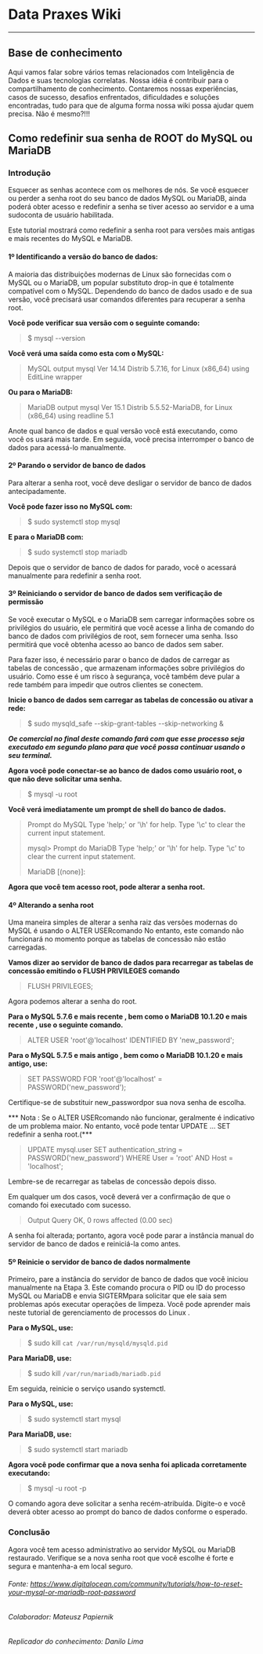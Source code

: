 # Data Praxes Wiki
------------------
## Base de conhecimento

  Aqui vamos falar sobre vários temas relacionados com Inteligência de Dados e suas tecnologias correlatas.
Nossa idéia é contribuir para o compartilhamento de conhecimento. 
Contaremos nossas experiências, casos de sucesso, desafios enfrentados, dificuldades e soluções encontradas, tudo para que de alguma forma nossa wiki possa ajudar quem precisa. Não é mesmo?!!!

## Como redefinir sua senha de ROOT do MySQL ou MariaDB

### Introdução

Esquecer as senhas acontece com os melhores de nós. Se você esquecer ou perder a senha root do seu banco de dados MySQL ou MariaDB, ainda poderá obter acesso e redefinir a senha se tiver acesso ao servidor e a uma sudoconta de usuário habilitada.

Este tutorial mostrará como redefinir a senha root para versões mais antigas e mais recentes do MySQL e MariaDB.
  
#### 1º Identificando a versão do banco de dados:
  
A maioria das distribuições modernas de Linux são fornecidas com o MySQL ou o MariaDB, um popular substituto drop-in que é totalmente compatível com o MySQL. Dependendo do banco de dados usado e de sua versão, você precisará usar comandos diferentes para recuperar a senha root.

**Você pode verificar sua versão com o seguinte comando:**
  
> $ mysql --version

**Você verá uma saída como esta com o MySQL:**

> MySQL output
> mysql  Ver 14.14 Distrib 5.7.16, for Linux (x86_64) using  EditLine wrapper

**Ou para o MariaDB:**

> MariaDB output
> mysql  Ver 15.1 Distrib 5.5.52-MariaDB, for Linux (x86_64) using readline 5.1

Anote qual banco de dados e qual versão você está executando, como você os usará mais tarde. Em seguida, você precisa interromper o banco de dados para acessá-lo manualmente.

#### 2º Parando o servidor de banco de dados

Para alterar a senha root, você deve desligar o servidor de banco de dados antecipadamente.

**Você pode fazer isso no MySQL com:**

> $ sudo systemctl stop mysql

**E para o MariaDB com:**

> $ sudo systemctl stop mariadb

Depois que o servidor de banco de dados for parado, você o acessará manualmente para redefinir a senha root.

#### 3º Reiniciando o servidor de banco de dados sem verificação de permissão

Se você executar o MySQL e o MariaDB sem carregar informações sobre os privilégios do usuário, ele permitirá que você acesse a linha de comando do banco de dados com privilégios de root, sem fornecer uma senha. Isso permitirá que você obtenha acesso ao banco de dados sem saber.

Para fazer isso, é necessário parar o banco de dados de carregar as tabelas de concessão , que armazenam informações sobre privilégios do usuário. Como esse é um risco à segurança, você também deve pular a rede também para impedir que outros clientes se conectem.

**Inicie o banco de dados sem carregar as tabelas de concessão ou ativar a rede:**

> $ sudo mysqld_safe --skip-grant-tables --skip-networking &

***Oe comercial no final deste comando fará com que esse processo seja executado em segundo plano para que você possa continuar usando o seu terminal.***

**Agora você pode conectar-se ao banco de dados como usuário root, o que não deve solicitar uma senha.**

> $ mysql -u root

**Você verá imediatamente um prompt de shell do banco de dados.**

> Prompt do MySQL
> Type 'help;' or '\h' for help. Type '\c' to clear the current input statement.
> 
> mysql>
> Prompt do MariaDB
> Type 'help;' or '\h' for help. Type '\c' to clear the current input statement.
>
> MariaDB [(none)]:

**Agora que você tem acesso root, pode alterar a senha root.**

#### 4º Alterando a senha root

Uma maneira simples de alterar a senha raiz das versões modernas do MySQL é usando o ALTER USERcomando No entanto, este comando não funcionará no momento porque as tabelas de concessão não estão carregadas.

**Vamos dizer ao servidor de banco de dados para recarregar as tabelas de concessão emitindo o FLUSH PRIVILEGES comando**

> FLUSH PRIVILEGES;

Agora podemos alterar a senha do root.

**Para o MySQL 5.7.6 e mais recente , bem como o MariaDB 10.1.20 e mais recente , use o seguinte comando.**

> ALTER USER 'root'@'localhost' IDENTIFIED BY 'new_password';

**Para o MySQL 5.7.5 e mais antigo , bem como o MariaDB 10.1.20 e mais antigo, use:**

> SET PASSWORD FOR 'root'@'localhost' = PASSWORD('new_password');

Certifique-se de substituir new_passwordpor sua nova senha de escolha.

*** Nota : Se o ALTER USERcomando não funcionar, geralmente é indicativo de um problema maior. No entanto, você pode tentar UPDATE ... SET redefinir a senha root.(***

> UPDATE mysql.user SET authentication_string = PASSWORD('new_password') WHERE User = 'root' AND Host = 'localhost';

Lembre-se de recarregar as tabelas de concessão depois disso.

Em qualquer um dos casos, você deverá ver a confirmação de que o comando foi executado com sucesso.

> Output
> Query OK, 0 rows affected (0.00 sec)

A senha foi alterada; portanto, agora você pode parar a instância manual do servidor de banco de dados e reiniciá-la como antes.

#### 5º Reinicie o servidor de banco de dados normalmente

Primeiro, pare a instância do servidor de banco de dados que você iniciou manualmente na Etapa 3. Este comando procura o PID ou ID do processo MySQL ou MariaDB e envia SIGTERMpara solicitar que ele saia sem problemas após executar operações de limpeza. Você pode aprender mais neste tutorial de gerenciamento de processos do Linux .

**Para o MySQL, use:**

> $ sudo kill `cat /var/run/mysqld/mysqld.pid`

**Para MariaDB, use:**

> $ sudo kill `/var/run/mariadb/mariadb.pid`

Em seguida, reinicie o serviço usando systemctl.

**Para o MySQL, use:**

> $ sudo systemctl start mysql

**Para MariaDB, use:**

> $ sudo systemctl start mariadb

**Agora você pode confirmar que a nova senha foi aplicada corretamente executando:**

> $ mysql -u root -p

O comando agora deve solicitar a senha recém-atribuída. Digite-o e você deverá obter acesso ao prompt do banco de dados conforme o esperado.

### Conclusão

Agora você tem acesso administrativo ao servidor MySQL ou MariaDB restaurado. Verifique se a nova senha root que você escolhe é forte e segura e mantenha-a em local seguro.
  
###### Fonte: https://www.digitalocean.com/community/tutorials/how-to-reset-your-mysql-or-mariadb-root-password
###### Colaborador: Mateusz Papiernik
###### Replicador do conhecimento: Danilo Lima


